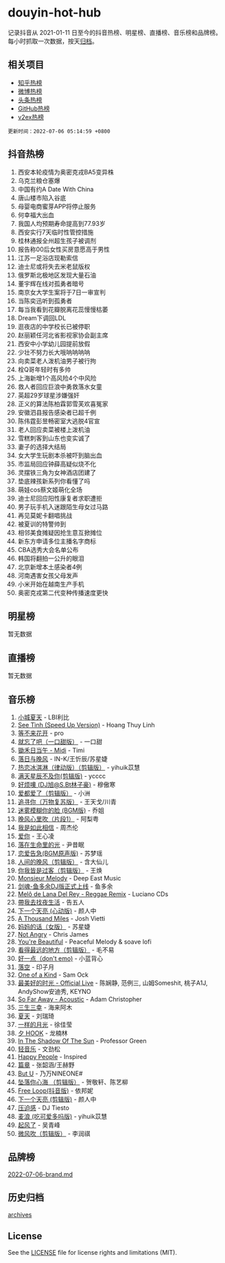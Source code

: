 # douyin-hot-hub

记录抖音从 2021-01-11 日至今的抖音热榜、明星榜、直播榜、音乐榜和品牌榜。每小时抓取一次数据，按天[归档](archives)。

## 相关项目

- [知乎热榜](https://github.com/lonnyzhang423/zhihu-hot-hub)
- [微博热榜](https://github.com/lonnyzhang423/weibo-hot-hub)
- [头条热榜](https://github.com/lonnyzhang423/toutiao-hot-hub)
- [GitHub热榜](https://github.com/lonnyzhang423/github-hot-hub)
- [v2ex热榜](https://github.com/lonnyzhang423/v2ex-hot-hub)


`更新时间：2022-07-06 05:14:59 +0800`

## 抖音热榜

1. 西安本轮疫情为奥密克戎BA5变异株
1. 乌克兰粮仓塞爆
1. 中国有约A Date With China
1. 唐山楼市陷入谷底
1. 母婴电商蜜芽APP将停止服务
1. 何幸福大出血
1. 我国人均预期寿命提高到77.93岁
1. 西安实行7天临时性管控措施
1. 桂林通报全州超生孩子被调剂
1. 报告称00后女性买房意愿高于男性
1. 江苏一足浴店现勒索信
1. 迪士尼或将失去米老鼠版权
1. 俄罗斯北极地区发现大量石油
1. 董宇辉在线对孤勇者暗号
1. 南京女大学生案将于7日一审宣判
1. 当陈奕迅听到孤勇者
1. 每当我看到花瓣脱离花蕊慢慢枯萎
1. Dream下调回LDL
1. 逛夜店的中学校长已被停职
1. 赵丽颖任河北省影视家协会副主席
1. 西安中小学幼儿园提前放假
1. 少壮不努力长大哦呐呐呐呐
1. 向卖菜老人泼机油男子被行拘
1. 栓Q哥年轻时有多帅
1. 上海新增1个高风险4个中风险
1. 救人者回应巨浪中勇救落水女童
1. 英超29岁球星涉嫌强奸
1. 正义的算法陈柏霖郭雪芙欢喜冤家
1. 安徽泗县报告感染者已超千例
1. 陈伟霆彭昱畅密室大逃脱4官宣
1. 老人回应卖菜被楼上泼机油
1. 雪糕刺客到山东也变实诚了
1. 妻子的选择大结局
1. 女大学生玩剧本杀被吓到脑出血
1. 市监局回应钟薛高疑似烧不化
1. 灵摆铁三角为女神酒店团建了
1. 垫底辣孩新系列你看懂了吗
1. 萌娃cos蔡文姬萌化全场
1. 迪士尼回应阳性康复者求职遭拒
1. 男子玩手机入迷跟陌生母女过马路
1. 再见莫妮卡翻唱挑战
1. 被夏训的特警帅到
1. 相邻美食摊疑因抢生意互掀摊位
1. 新东方申请多位主播名字商标
1. CBA选秀大会名单公布
1. 韩国将翻拍一公升的眼泪
1. 北京新增本土感染者4例
1. 河南遇害女孩父母发声
1. 小米开始在越南生产手机
1. 奥密克戎第二代变种传播速度更快

## 明星榜

暂无数据

## 直播榜

暂无数据

## 音乐榜

1. [小城夏天]() - LBI利比
1. [See Tình (Speed Up Version)](https://sf6-cdn-tos.douyinstatic.com/obj/tos-cn-ve-2774/301481e082f64064adeb6285740d54eb) - Hoang Thuy Linh
1. [等不来花开]() - pro
1. [就忘了吧（一口甜版）]() - 一口甜
1. [锄禾日当午 - Midi](https://sf3-cdn-tos.douyinstatic.com/obj/tos-cn-ve-2774/53a81c0fb1a3466ea1b7c84eb30076ac) - Timi
1. [落日与晚风](https://sf3-cdn-tos.douyinstatic.com/obj/tos-cn-ve-2774/c0df4d955e5e4cda94db402d63b71b53) - IN-K/王忻辰/苏星婕
1. [热恋冰淇淋（律动版）（剪辑版）](https://sf6-cdn-tos.douyinstatic.com/obj/tos-cn-ve-2774/f1d2a591fa43439b995217ebd60b28d8) - yihuik苡慧
1. [满天星辰不及你(剪辑版)](https://sf6-cdn-tos.douyinstatic.com/obj/tos-cn-ve-2774/3ce8247b98cd4d9c9f6c054899259a87) - ycccc
1. [好烦噢 (DJ旭@S.Bt林子豪)]() - 穆傲寒
1. [爱都爱了（剪辑版）](https://sf3-cdn-tos.douyinstatic.com/obj/tos-cn-ve-2774/ea838a8eccd2486f8d7aa26551f04225) - 小洲
1. [追寻你（万物复苏版）](https://sf6-cdn-tos.douyinstatic.com/obj/tos-cn-ve-2774/cfb22ccf85784f2f83bcefe9ad675822) - 王天戈/川青
1. [迷雾模糊你的脸 (BGM版)](https://sf3-cdn-tos.douyinstatic.com/obj/tos-cn-ve-2774/f425d624568147449735eaf19ed9017f) - 乔姐
1. [晚风心里吹（片段1）](https://sf3-cdn-tos.douyinstatic.com/obj/tos-cn-ve-2774/504672ab830c472fa6a5870195b458a9) - 阿梨粤
1. [我是如此相信]() - 周杰伦
1. [爱你](https://sf3-cdn-tos.douyinstatic.com/obj/tos-cn-ve-2774/738d8b240f1e4519b44cf31c84e02e24) - 王心凌
1. [落在生命里的光](https://sf6-cdn-tos.douyinstatic.com/obj/tos-cn-ve-2774/6a3ac5299a304a0babc779305d06ec09) - 尹昔眠
1. [恋爱告急(BGM原声版)](https://sf6-cdn-tos.douyinstatic.com/obj/tos-cn-ve-2774/73831c3282734b388d3a6da1b54ad9df) - 苏梦瑶
1. [人间的晚风（剪辑版）]() - 含大仙儿
1. [你我皆是过客（剪辑版）](https://sf6-cdn-tos.douyinstatic.com/obj/tos-cn-ve-2774/b89d3a8a178e4be590316e99f3417beb) - 王焕
1. [Monsieur Melody]() - Deep East Music
1. [剑魂-鱼多余DJ版正式上线]() - 鱼多余
1. [Melô de Lana Del Rey - Reggae Remix](https://sf6-cdn-tos.douyinstatic.com/obj/tos-cn-ve-2774/8ee0eb2f5e704f54a7bf3dc9d3253032) - Luciano CDs
1. [帶我去找夜生活]() - 告五人
1. [下一个天亮 (心动版)](https://sf6-cdn-tos.douyinstatic.com/obj/tos-cn-ve-2774/eed20c698e8d4ccea9f62040d3815d32) - 颜人中
1. [A Thousand Miles]() - Josh Vietti
1. [妈妈的话（女版）]() - 苏星婕
1. [Not Angry](https://sf3-cdn-tos.douyinstatic.com/obj/tos-cn-ve-2774/651f30a826dc43cbb6becf6b048f9541) - Chris James
1. [You're Beautiful](https://sf6-cdn-tos.douyinstatic.com/obj/tos-cn-ve-2774/956433a3bed543cc83d1cb4d719d7580) - Peaceful Melody & soave lofi
1. [看得最远的地方（剪辑版）](https://sf3-cdn-tos.douyinstatic.com/obj/tos-cn-ve-2774/7e3cdc91401846d0a5a08ac34c7105ad) - 毛不易
1. [好一点（don't emo)]() - 小蓝背心
1. [落空](https://sf3-cdn-tos.douyinstatic.com/obj/tos-cn-ve-2774/1ab7e60e92a0457698fa2e39f0c0ccae) - 印子月
1. [One of a Kind](https://sf6-cdn-tos.douyinstatic.com/obj/tos-cn-ve-2774/0a47d1d2ff5d47ccb42b56567de4456f) - Sam Ock
1. [最美好的时光 - Official Live]() - 陈娴静, 范例三, 山姆Someshit, 桃子A1J, AndyShow安迪秀, KEYNO
1. [So Far Away - Acoustic](https://sf6-cdn-tos.douyinstatic.com/obj/tos-cn-ve-2774/61ae1d10dc344d839cc414e60fbc1cd7) - Adam Christopher
1. [三生三幸]() - 海来阿木
1. [夏天]() - 刘瑞琦
1. [一样的月光]() - 徐佳莹
1. [夕 HOOK](https://sf3-cdn-tos.douyinstatic.com/obj/tos-cn-ve-2774/e4e3663065e34ff28df73363b030f1c7) - 龙楠林
1. [In The Shadow Of The Sun]() - Professor Green
1. [轻音乐](https://sf3-cdn-tos.douyinstatic.com/obj/tos-cn-ve-2774/a4d35e6fa6ba47e1b10fad176623e241) - 文劲松
1. [Happy People]() - Inspired
1. [篇章](https://sf3-cdn-tos.douyinstatic.com/obj/tos-cn-ve-2774/6cd3e3ba67254449ae2883146305ac06) - 张韶涵/王赫野
1. [But U](https://sf6-cdn-tos.douyinstatic.com/obj/tos-cn-ve-2774/c9b24e803abb480a87dd1768e2eb1da3) - 乃万NINEONE#
1. [坠落你心海 （剪辑版）](https://sf6-cdn-tos.douyinstatic.com/obj/tos-cn-ve-2774/d3705e56b82549079210bbd7933b5098) - 贺敬轩、陈艺柳
1. [Free Loop(抖音版)]() - 依邦妮
1. [下一个天亮 (剪辑版)](https://sf6-cdn-tos.douyinstatic.com/obj/tos-cn-ve-2774/8c306cce80bf46c6ad2cfd1400d231a2) - 颜人中
1. [压迫感](https://sf6-cdn-tos.douyinstatic.com/obj/tos-cn-ve-2774/823e8558f4ae480199bf7d9029e6423d) - DJ Tiesto
1. [麦浪 (吃可爱多吗版)](https://sf6-cdn-tos.douyinstatic.com/obj/tos-cn-ve-2774/fb2bf2aaa2854aaa8ec0fcfabbee4bd8) - yihuik苡慧
1. [起风了]() - 吴青峰
1. [微风吹（剪辑版）]() - 李润祺

## 品牌榜

[2022-07-06-brand.md](archives/2022-07-06-brand.md)

## 历史归档

[archives](archives)

## License

See the [LICENSE](LICENSE) file for license rights and limitations (MIT).
